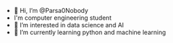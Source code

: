 - 👋 Hi, I’m @Parsa0Nobody
- I'm  computer engineering student
- 👀 I’m interested in data science and AI
- 🌱 I’m currently learning python and machine learning

